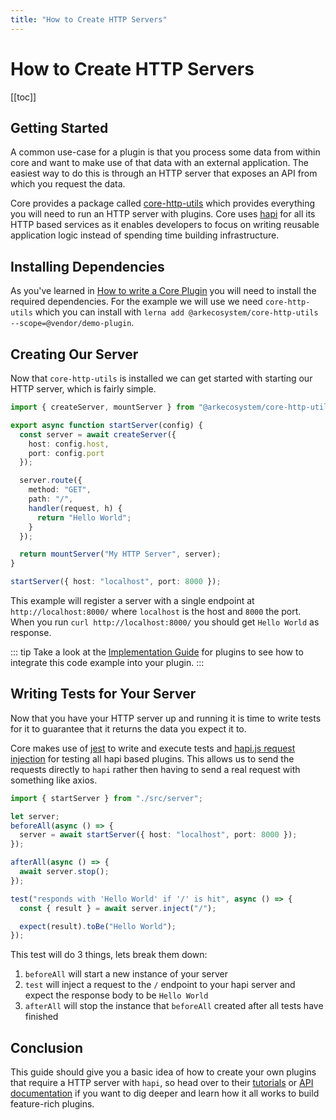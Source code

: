 ```yaml
---
title: "How to Create HTTP Servers"
---
```


# How to Create HTTP Servers

[[toc]]

## Getting Started

A common use-case for a plugin is that you process some data from within core and want to make use of that data with an external application. The easiest way to do this is through an HTTP server that exposes an API from which you request the data.

Core provides a package called [core-http-utils](https://github.com/ARKEcosystem/core/tree/develop/packages/core-http-utils/src) which provides everything you will need to run an HTTP server with plugins. Core uses [hapi](https://hapijs.com/) for all its HTTP based services as it enables developers to focus on writing reusable application logic instead of spending time building infrastructure.

## Installing Dependencies

As you've learned in [How to write a Core Plugin](/tutorials/core/plugins/how-to-write-a-core-plugin.html) you will need to install the required dependencies. For the example we will use we need `core-http-utils` which you can install with `lerna add @arkecosystem/core-http-utils --scope=@vendor/demo-plugin`.

## Creating Our Server

Now that `core-http-utils` is installed we can get started with starting our HTTP server, which is fairly simple.

```ts
import { createServer, mountServer } from "@arkecosystem/core-http-utils";

export async function startServer(config) {
  const server = await createServer({
    host: config.host,
    port: config.port
  });

  server.route({
    method: "GET",
    path: "/",
    handler(request, h) {
      return "Hello World";
    }
  });

  return mountServer("My HTTP Server", server);
}

startServer({ host: "localhost", port: 8000 });
```

This example will register a server with a single endpoint at `http://localhost:8000/` where `localhost` is the host and `8000` the port. When you run `curl http://localhost:8000/` you should get `Hello World` as response.

::: tip
Take a look at the [Implementation Guide](/tutorials/core/plugins/how-to-write-a-core-plugin.html#implementation) for plugins to see how to integrate this code example into your plugin.
:::

## Writing Tests for Your Server

Now that you have your HTTP server up and running it is time to write tests for it to guarantee that it returns the data you expect it to.

Core makes use of [jest](https://jestjs.io/) to write and execute tests and [hapi.js request injection](https://hapijs.com/api#-await-serverinjectoptions) for testing all hapi based plugins. This allows us to send the requests directly to `hapi` rather then having to send a real request with something like axios.

```ts
import { startServer } from "./src/server";

let server;
beforeAll(async () => {
  server = await startServer({ host: "localhost", port: 8000 });
});

afterAll(async () => {
  await server.stop();
});

test("responds with 'Hello World' if '/' is hit", async () => {
  const { result } = await server.inject("/");

  expect(result).toBe("Hello World");
});
```

This test will do 3 things, lets break them down:

1. `beforeAll` will start a new instance of your server
2. `test` will inject a request to the `/` endpoint to your hapi server and expect the response body to be `Hello World`
3. `afterAll` will stop the instance that `beforeAll` created after all tests have finished

## Conclusion

This guide should give you a basic idea of how to create your own plugins that require a HTTP server with `hapi`, so head over to their [tutorials](https://hapijs.com/tutorials) or [API documentation](https://hapijs.com/api) if you want to dig deeper and learn how it all works to build feature-rich plugins.
